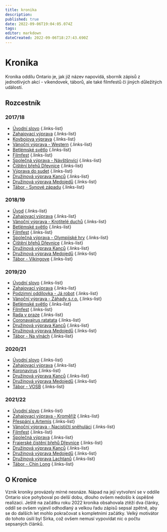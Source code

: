 ```yaml
---
title: kronika
description: 
published: true
date: 2022-09-06T19:04:05.074Z
tags: 
editor: markdown
dateCreated: 2022-09-06T18:27:43.690Z
---
```


# Kronika

Kronika oddílu Ontario je, jak již název napovídá, sborník zápisů z jednotlivých akcí - víkendovek, táborů, ale také filmfestů či jiných důležitých událostí.

## Rozcestník

### 2017/18

- [Úvodní slovo](uvod_17)
{.links-list}
- [Zahajovací výprava](zahajovacka_17)
{.links-list}
- [Kovbojova výprava](kovboj_17)
{.links-list}
- [Vánoční výprava - Western](vanocka_17)
{.links-list}
- [Betlémské světlo](betlemske_svetlo_17)
{.links-list}
- [Filmfest](filmfest_18)
{.links-list}
- [Společná výprava - Návštšnvíci](spolecna_17)
{.links-list}
- [Čištění břehů Dřevnice](drevnice_18)
{.links-list}
- [Výprava do sudet](sudety_18)
{.links-list}
- [Družinová výprava Kanců](druzinovka_kanci_18)
{.links-list}
- [Družinová výprava Medojedů](druzinovka_medojedu_18)
{.links-list}
- [Tábor - Synové západu](tabor_18)
{.links-list}

### 2018/19

- [Úvod](uvod_18)
{.links-list}
- [Zahajovací výprava](zahajovacka_18)
{.links-list}
- [Vánoční výprava - Krotitelé duchů](vanocka_18)
{.links-list}
- [Betlémské světlo](betlemske_svetlo_18)
{.links-list}
- [Filmfest](filmfest_19)
{.links-list}
- [Společná výprava - Olympijské hry](spolecna_18)
{.links-list}
- [Čištění břehů Dřevnice](drevnice_19)
{.links-list}
- [Družinová výprava Kanců](druzinovka_kanci_19)
{.links-list}
- [Družinová výprava Medojedů](druzinovka_medojedu_19)
{.links-list}
- [Tábor - Vikingove](tabor_19)
{.links-list}

### 2019/20

- [Úvodní slovo](uvod_19)
{.links-list}
- [Zahajovací výprava](zahajovacka_19)
{.links-list}
- [Podzimní oddílovka - Já robot](robot_19)
{.links-list}
- [Vánoční výprava - Záhady s.r.o.](vanocka_19)
{.links-list}
- [Betlémské světlo](betlemske_svetlo_19)
{.links-list}
- [Filmfest](filmfest_20)
{.links-list}
- [Rada v praze](rada_20)
{.links-list}
- [Coronavajrus ratatata](corona_20)
{.links-list}
- [Družinová výprava Kanců](druzinovka_kanci_20)
{.links-list}
- [Družinová výprava Medojedů](druzinovka_medojedu_20)
{.links-list}
- [Tábor - Na vlnách](tabor_20)
{.links-list}

### 2020/21

- [Úvodní slovo](uvod_20)
{.links-list}
- [Zahajovací výprava](zahajovacka_20)
{.links-list}
- [Koronavirus](online_20)
{.links-list}
- [Družinová výprava Kanců](druzinovka_kanci_21)
{.links-list}
- [Družinová výprava Medojedů](druzinovka_medojedu_21)
{.links-list}
- [Tábor - VOSB](tabor_21)
{.links-list}

### 2021/22

- [Úvodní slovo](uvod_21)
{.links-list}
- [Zahajovací výprava - Kroměříž](zahajovacka_21)
{.links-list}
- [Přespání s Artemis](prespani_21)
{.links-list}
- [Vánoční výprava - Nacističtí sněhuláci](vanocka_21)
{.links-list}
- [Filmfest](filmfest_22)
{.links-list}
- [Společná výprava](spolecna_22)
{.links-list}
- [Frajerské čistění břehů Dřevnice](drevka_22)
{.links-list}
- [Družinová výprava Kanců](druzinovka_kanci_22)
{.links-list}
- [Družinová výprava Medojedů](druzinovka_medojedu_22)
{.links-list}
- [Družinová výprava Lachtanů](druzinovka_medojedu_22)
{.links-list}
- [Tábor - Chin Long](tabor_22)
{.links-list}


## O Kronice

Vznik kroniky provázely mírné nesnáze. Nápad na její vytvoření se v oddíle Ontario sice pohyboval po delší dobu, dlouho ovšem nedošlo k úspěšné realizaci. Ještě na začátku roku 2022 kronika obsahovala ztěží dva články, oddíl se ovšem vyjevil odhodlaný a velkou řadu zápisů sepsal zpětně, aby se do dalších let mohlo pokračovat s kompletními začátky. Velký motivátor do tohoto úsilí byl Sirka, což ovšem nemusí vypovídat nic o počtu sepsaných článků.